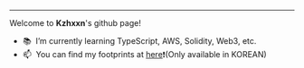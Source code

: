 
----------------------------------------------------------------------------------------------
 
Welcome to **Kzhxxn**'s github page!
- 📚 &nbsp;I’m currently learning TypeScript, AWS, Solidity, Web3, etc.  
- 📫 &nbsp;You can find my footprints at <a href="https://www.marcoding.com/" target="_blank">here</a>❗️(Only available in KOREAN)
